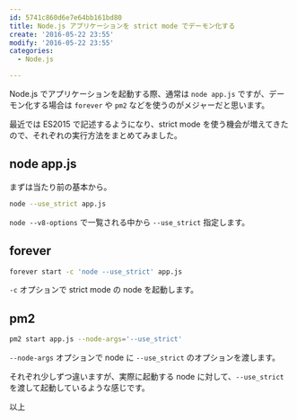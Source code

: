 ```yaml
---
id: 5741c860d6e7e64bb161bd80
title: Node.js アプリケーションを strict mode でデーモン化する
create: '2016-05-22 23:55'
modify: '2016-05-22 23:55'
categories:
  - Node.js

---
```


Node.js でアプリケーションを起動する際、通常は `node app.js` ですが、デーモン化する場合は `forever` や `pm2` などを使うのがメジャーだと思います。

最近では ES2015 で記述するようになり、strict mode を使う機会が増えてきたので、それぞれの実行方法をまとめてみました。

<!-- more -->

## node app.js

まずは当たり前の基本から。

```bash
node --use_strict app.js
```

`node --v8-options` で一覧される中から `--use_strict` 指定します。

## forever

```bash
forever start -c 'node --use_strict' app.js
```

`-c` オプションで strict mode の node を起動します。

## pm2

```bash
pm2 start app.js --node-args='--use_strict'
```

`--node-args` オプションで node に `--use_strict` のオプションを渡します。

それぞれ少しずつ違いますが、実際に起動する node に対して、`--use_strict` を渡して起動しているような感じです。

以上
